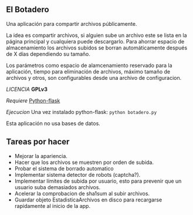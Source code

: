 
## El Botadero ##

Una aplicación para compartir archivos públicamente.

La idea es compartir archivos, si alguien sube un archivo este se lista en la página principal y cualquiera puede descargarlo. Para ahorrar espacio de almacenamiento los archivos subidos se borran automáticamente después de X días dependiendo su tamaño.

Los parámetros como espacio de alamcenamiento reservado para la aplicación, tiempo para eliminación de archivos, máximo tamaño de archivos y otros, son configurables desde una archivo de configuracion.

*LICENCIA* **GPLv3**

*Requiere* [Python-flask](http://flask.pocoo.org/docs/0.10/installation/#installation)

*Ejecucion* Una vez instalado python-flask: `python botadero.py`

Esta aplicación no usa bases de datos.

## Tareas por hacer

* Mejorar la apariencia.
* Hacer que los archivos se muestren por orden de subida.
* Probar el sistema de borrado automatico
* Implementar sistema detector de robots (captcha?).
* Implementar límites de subida por usuario, esto para prevenir que un usuario suba demasiados archivos.
* Acelerar la comprobacion de sha1sum al subir archivos.
* Guardar objeto EstadisticaArchivos en disco para recargarse rapidamente al inicio de la app.







